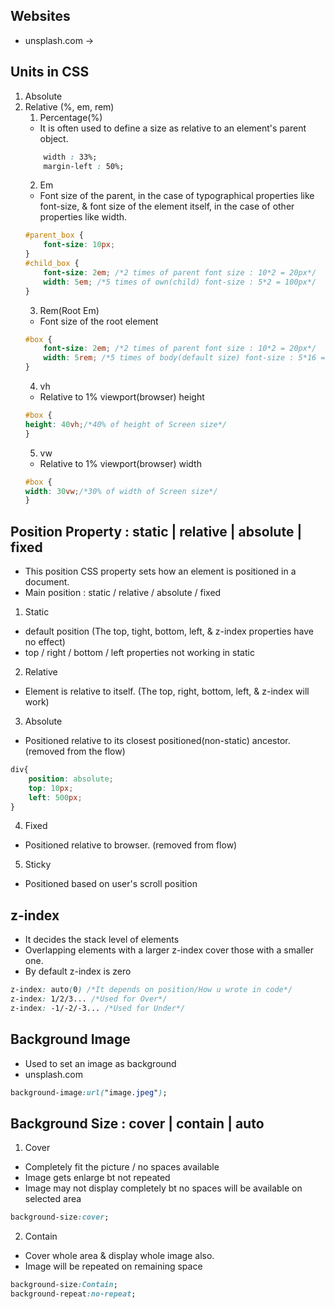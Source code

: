 ## Websites
- unsplash.com -> 

## Units in CSS
1. Absolute
2. Relative (%, em, rem)
    1. Percentage(%)
    - It is often used to define a size as relative to an element's parent object.
    ```css
        width : 33%;
        margin-left : 50%;
    ```
    2. Em
    - Font size of the parent, in the case of typographical properties like font-size, & font size of the element itself, in the case of other properties like width.
    ```css
    #parent_box {
        font-size: 10px;
    }
    #child_box {
        font-size: 2em; /*2 times of parent font size : 10*2 = 20px*/
        width: 5em; /*5 times of own(child) font-size : 5*2 = 100px*/
    }
    ```
    3. Rem(Root Em)
    - Font size of the root element
    ```css
    #box {
        font-size: 2em; /*2 times of parent font size : 10*2 = 20px*/
        width: 5rem; /*5 times of body(default size) font-size : 5*16 = 80px*/
    }
    ```
    4. vh
    - Relative to 1% viewport(browser) height
    ```css
    #box {
    height: 40vh;/*40% of height of Screen size*/
    }
    ```
    5. vw
    - Relative to 1% viewport(browser) width
    ```css
    #box {
    width: 30vw;/*30% of width of Screen size*/
    }
    ```
## Position Property : static | relative | absolute | fixed
- This position CSS property sets how an element is positioned in a document.
- Main position : static / relative / absolute / fixed

1. Static
- default position (The top, tight, bottom, left, & z-index properties have no effect)
- top / right / bottom / left properties not working in static

2. Relative
- Element is relative to itself. (The top, right, bottom, left, & z-index will work)

3. Absolute
- Positioned relative to its closest positioned(non-static) ancestor. (removed from the flow)
```css
div{
    position: absolute;
    top: 10px;
    left: 500px;
}
```
4. Fixed
- Positioned relative to browser. (removed from flow)

5. Sticky
- Positioned based on user's scroll position

## z-index
- It decides the stack level of elements
- Overlapping elements with a larger z-index cover those with a smaller one.
- By default z-index is zero
```css
z-index: auto(0) /*It depends on position/How u wrote in code*/
z-index: 1/2/3... /*Used for Over*/
z-index: -1/-2/-3... /*Used for Under*/
```

## Background Image
- Used to set an image as background
- unsplash.com
```css
background-image:url("image.jpeg");
```

## Background Size : cover | contain | auto
1. Cover
- Completely fit the picture / no spaces available
- Image gets enlarge bt not repeated
- Image may not display completely bt no spaces will be available on selected area
```css
background-size:cover;
```
2. Contain
- Cover whole area & display whole image also.
- Image will be repeated on remaining space
```css
background-size:Contain;
background-repeat:no-repeat;
```